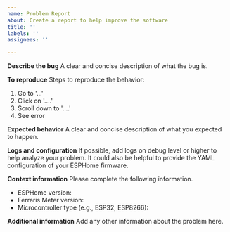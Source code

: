 ```yaml
---
name: Problem Report
about: Create a report to help improve the software
title: ''
labels: ''
assignees: ''

---
```


**Describe the bug**
A clear and concise description of what the bug is.

**To reproduce**
Steps to reproduce the behavior:
1. Go to '...'
2. Click on '....'
3. Scroll down to '....'
4. See error

**Expected behavior**
A clear and concise description of what you expected to happen.

**Logs and configuration**
If possible, add logs on debug level or higher to help analyze your problem. It could also be helpful to provide the YAML configuration of your ESPHome firmware.

**Context information**
Please complete the following information.
 - ESPHome version:
 - Ferraris Meter version:
 - Microcontroller type (e.g., ESP32, ESP8266):

**Additional information**
Add any other information about the problem here.
